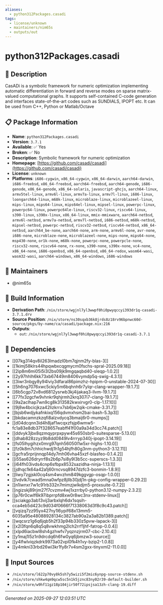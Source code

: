 ```yaml
---
aliases:
  - python312Packages.casadi
tags:
  - license/unknown
  - maintainers/nim65s
  - outputs/out
---
```


# python312Packages.casadi

## 📝 Description

CasADi is a symbolic framework for numeric optimization
implementing automatic differentiation in forward and reverse
modes on sparse matrix-valued computational graphs. It supports
self-contained C-code generation and interfaces state-of-the-art
codes such as SUNDIALS, IPOPT etc. It can be used from C++,
Python or Matlab/Octave


## 📋 Package Information

- **Name**: `python312Packages.casadi`
- **Version**: `3.7.1`
- **Available**: ✅ Yes
- **Broken**: ✅ No
- **Description**: Symbolic framework for numeric optimization
- **Homepage**: [https://github.com/casadi/casadi](https://github.com/casadi/casadi)
- **License**: `unknown`
- **Platforms**: `i686-cygwin`, `x86_64-cygwin`, `x86_64-darwin`, `aarch64-darwin`, `i686-freebsd`, `x86_64-freebsd`, `aarch64-freebsd`, `aarch64-genode`, `i686-genode`, `x86_64-genode`, `x86_64-solaris`, `javascript-ghcjs`, `aarch64-linux`, `armv5tel-linux`, `armv6l-linux`, `armv7a-linux`, `armv7l-linux`, `i686-linux`, `loongarch64-linux`, `m68k-linux`, `microblaze-linux`, `microblazeel-linux`, `mips-linux`, `mips64-linux`, `mips64el-linux`, `mipsel-linux`, `powerpc-linux`, `powerpc64-linux`, `powerpc64le-linux`, `riscv32-linux`, `riscv64-linux`, `s390-linux`, `s390x-linux`, `x86_64-linux`, `mmix-mmixware`, `aarch64-netbsd`, `armv6l-netbsd`, `armv7a-netbsd`, `armv7l-netbsd`, `i686-netbsd`, `m68k-netbsd`, `mipsel-netbsd`, `powerpc-netbsd`, `riscv32-netbsd`, `riscv64-netbsd`, `x86_64-netbsd`, `aarch64_be-none`, `aarch64-none`, `arm-none`, `armv6l-none`, `avr-none`, `i686-none`, `microblaze-none`, `microblazeel-none`, `mips-none`, `mips64-none`, `msp430-none`, `or1k-none`, `m68k-none`, `powerpc-none`, `powerpcle-none`, `riscv32-none`, `riscv64-none`, `rx-none`, `s390-none`, `s390x-none`, `vc4-none`, `x86_64-none`, `i686-openbsd`, `x86_64-openbsd`, `x86_64-redox`, `wasm64-wasi`, `wasm32-wasi`, `aarch64-windows`, `x86_64-windows`, `i686-windows`
## 👥 Maintainers

- @nim65s


## 🔧 Build Information

- **Derivation Path**: `/nix/store/wgjnl7yl3wwpf0hi0pwyqccyi393dr1q-casadi-3.7.1.drv`
- **Source Position**: `/nix/store/ns30sqxb36k8jrds8z18rv96bpnwc60d-source/pkgs/by-name/ca/casadi/package.nix:216`
- **Outputs**:
  - `out`:  `/nix/store/wgjnl7yl3wwpf0hi0pwyqccyi393dr1q-casadi-3.7.1`

## 🔗 Dependencies

- [[07kg314qv8il263lmadzl0bm7qjnm2fy-blas-3]]
- [[1kimj58klrs44hpqwbxcqgmycm0fschs-spral-2025.09.18]]
- [[2ip8m6mi05i5i3l2bs09jk9mgqaqbd40-sleqp-1.0.2]]
- [[2y97hhlh6kk73xb67449m8406vymdp5q-swig-4.3.1]]
- [[3iwr3nbgy8y94lviy3dfaral86pimzhz-hpipm-0-unstable-2024-07-30]]
- [[5h6ng7076xwc5ckiy5m6bqhnh6r7ylqr-clang-wrapper-19.1.7]]
- [[6b5cgp72v8vd6812ysrwb3kj4ijakaq3-llvm-19.1.7]]
- [[77fx3zgcfw9vhnkr9qhjrmh2krq307i7-clang-19.1.7]]
- [[9a2aclhap7wn9cg8k313582kwxirvgr0-clp-1.17.10]]
- [[9j8w4bcicjkza42lizkrrx7sb6jw2qik-cmake-3.31.7]]
- [[bjsb6wdjykafnkixq156qdvmxhsm2bai-bash-5.3p3]]
- [[bkdacamnzkzqfi8alzvdycq3bmaij6r0-mumps]]
- [[d04dcqnn3id4h8jaf1wcqxzfsjp6wmw5-fc1a83e8db37f328657eabff41f00a9a34d3cc74.patch]]
- [[ddvyk3jbx8qzmqyprpxpyw45s650sbr0-suitesparse-5.13.0]]
- [[dhab828zzyz9b8dd0849lv4rrryp340j-ipopt-3.14.19]]
- [[fs05lhygihzx0mrg97qnh56050l1w5xr-highs-1.10.0]]
- [[fz0k8m7chhichwdj1h1g54hjfh80g3nm-python3-3.12.11]]
- [[gcfra5rprijnnqp14dy7mh06vha45xzf-blasfeo-0.1.4.2]]
- [[i55as626dryrrf8s2b6p7si8y9l3b5cc-superscs-1.3.3]]
- [[i64fh03ivds4cnp6sfbpx8532sazidha-ninja-1.13.1]]
- [[jdhqc1k64a42a1j60rncvsq8947dzfc3-bonmin-1.8.9]]
- [[liwy7zgjskl0cq4sm4wvzhm849kggvgp-osqp-1.0.0]]
- [[lvdvlk7cwad5mna0wfpz8jllb30jdj1n-pkg-config-wrapper-0.29.2]]
- [[n1iwnxr7w1c91rb332n7mimzjwlkdjm5-proxsuite-0.7.2]]
- [[ngizskj89rjm27f7cvzmv4wj1xzrrby0-python3.12-numpy-2.3.2]]
- [[p76r0cwlf6k97ibprrpfd8xw0r8wc3nx-stdenv-linux]]
- [[sciakgp3ab13vij3arbxlqh6dx1sqsih-cca4eb5d423c9d034f0666f71338063d3f8c9c43.patch]]
- [[vqizq7zz95yx427ny1l6ypif68x13mm5-6035a95e48088928134c3827ab90a2a3a82b1389.patch]]
- [[wqcsrz1g6q6jqb5h2f33p94b330z5pvw-lapack-3]]
- [[x2l3fqn6q8q5q8vwkhmg2lch2rrf1jhf-fatrop-0.0.4]]
- [[xlpd6iacbwl8sh4gzhwfv7yqznzjrm07-cbc-2.10.4]]
- [[y1maj1l5z1n9drcdq6h6fw0yq6jbmzw3-source]]
- [[y4lfwlviqzkdrk9973a02vpl0fk4h1vy-bzip2-1.0.8]]
- [[y4mkni33rbd26wi3kr1fy8r7v4sm2gxx-tinyxml2-11.0.0]]

## 📁 Input Sources

- `/nix/store/l622p70vy8k5sh7y5wizi5f2mic6ynpg-source-stdenv.sh`
- `/nix/store/shkw4qm9qcw5sc5n1k5jznc83ny02r39-default-builder.sh`
- `/nix/store/w9hf11gz18p104jir50f72ipsjsa13zh-clang-19.diff`

---
*Generated on 2025-09-27 12:03:51 UTC*
